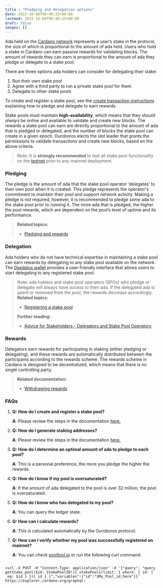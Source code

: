 ```yaml
---
title : "Pledging and delegation options"
date: 2022-10-06T08:48:23+00:00
lastmod: 2022-10-06T08:48:23+00:00
draft: false
images: []
---
```


Ada held on the [Cardano network](https://cardano.org/) represents a user’s stake in the protocol, the size of which is proportional to the amount of ada held. Users who hold a stake in Cardano can earn passive rewards for validating blocks. The amount of rewards they can earn is proportional to the amount of ada they pledge or delegate to a stake pool.

There are three options ada holders can consider for delegating their stake:

1.  Run their own stake pool
2.  Agree with a third party to run a private stake pool for them
3.  Delegate to other stake pools

To create and register a stake pool, see the [create transaction instructions](https://github.com/input-output-hk/cardano-node/blob/master/doc/stake-pool-operations/4_simple_transaction.md) explaining how to pledge and delegate to earn rewards.

Stake pools must maintain **high-availability**, which means that they should _always_ be online and available to validate and create new blocks. The rewards a stake pool can earn are directly proportional to the amount of ada that is pledged or delegated, and the number of blocks the stake pool can create in a given epoch. Ouroboros elects the slot leader that grants the permissions to validate transactions and create new blocks, based on the above criteria.

> Note: It is **strongly recommended** to test all stake pool functionality on the [testnet](https://testnets.cardano.org/en/testnets/cardano/overview/) _prior_ to any mainnet deployment.

### Pledging

The pledge is the amount of ada that the stake pool operator ‘delegates’ to their own pool when it is created. This pledge represents the operator's commitment to maintain their pool and support network activity. Making a pledge is not required, however, it is recommended to pledge _some_ ada to the stake pool prior to running it. The more ada that is pledged, the higher the pool rewards, which are dependent on the pool’s level of uptime and its performance.

> **Related topics:**
>
> *   [Pledging and rewards](/core-concepts/pledging-rewards)

### Delegation

Ada holders who do not have technical expertise in maintaining a stake pool can earn rewards by delegating to any stake pool available on the network. The [Daedalus wallet](https://docs.cardano.org/cardano-components/daedalus-wallet) provides a user-friendly interface that allows users to start delegating to any registered stake pool.

> Note: ada holders and stake pool operators (SPOs) who pledge or delegate will always have access to their ada. If the delegated ada is spent or removed from the pool, the rewards decrease accordingly.
> **Related topics:**
>
> *   [Registering a stake pool](https://github.com/input-output-hk/cardano-node/blob/master/doc/stake-pool-operations/8_register_stakepool.md)
>
> **Further reading:**
>
> *   [Advice for Stakeholders - Delegators and Stake Pool Operators](https://iohk.io/en/blog/posts/2020/11/13/the-general-perspective-on-staking-in-cardano/)

### Rewards

Delegators earn rewards for participating in staking (either pledging or delegating), and these rewards are automatically distributed between the participants according to the rewards scheme. The rewards scheme in Cardano is designed to be decentralized, which means that there is no single controlling party.

> **Related documentation:**
>
> *   [Withdrawing rewards](https://github.com/input-output-hk/cardano-node/blob/master/doc/stake-pool-operations/11_withdraw-rewards.md)

### FAQs

1.  **Q: How do I create and register a stake pool?**

    **A**: Please review the steps in the documentation [here.](https://github.com/input-output-hk/cardano-node/blob/master/doc/stake-pool-operations/1_getConfigFiles_AND_Connect.md)

2.  **Q: How do I generate staking addresses?**

    **A**: Please review the steps in the documentation [here.](https://github.com/input-output-hk/cardano-node/blob/master/doc/stake-pool-operations/5_register_key.md)

3.  **Q: How do I determine an optimal amount of ada to pledge to each pool?**

    **A**: This is a personal preference, the more you pledge the higher the rewards.

4.  **Q: How do I know if my pool is oversaturated?**

    **A**: If the amount of ada delegated to the pool is over 32 million, the pool is oversaturated.

5.  **Q: How do I know who has delegated to my pool?**

    **A**: You can query the ledger state.

6.  **Q: How can I calculate rewards?**

    **A**: This is calculated automatically by the Ouroboros protocol.

7.  **Q: How can I verify whether my pool was successfully registered on mainnet?**

    **A**: You can check [pooltool.io](https://pooltool.io/) or run the following curl command:


<code>
curl -X POST -H "Content-Type: application/json" -d '{"query": "query getStake_pool($id: StakePoolID!){ stakePools(limit: 1 where: { id: { _eq: $id } }){ id } }","variables":{"id":"$My_Pool_id_here"}}' https://explorer.cardano.org/graphql:
</code>
